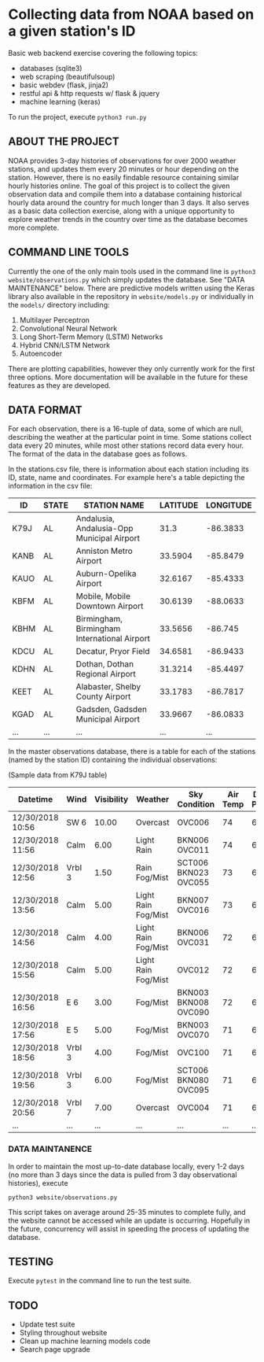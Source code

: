 # Collecting data from NOAA based on a given station's ID

Basic web backend exercise covering the following topics:

* databases (sqlite3)
* web scraping (beautifulsoup)
* basic webdev (flask, jinja2)
* restful api & http requests w/ flask & jquery
* machine learning (keras)

To run the project, execute ```python3 run.py```

## ABOUT THE PROJECT

NOAA provides 3-day histories of observations for over 2000 weather stations, and updates them every 20 minutes or hour depending on the station. However, there is no easily findable resource containing similar hourly histories online. The goal of this project is to collect the given observation data and compile them into a database containing historical hourly data around the country for much longer than 3 days. It also serves as a basic data collection exercise, along with a unique opportunity to explore weather trends in the country over time as the database becomes more complete.

## COMMAND LINE TOOLS

Currently the one of the only main tools used in the command line is ```python3 website/observations.py``` which simply updates the database. See "DATA MAINTENANCE" below.
There are predictive models written using the Keras library also available in the repository in ```website/models.py``` or individually in the ```models/``` directory including:

1. Multilayer Perceptron
2. Convolutional Neural Network
3. Long Short-Term Memory (LSTM) Networks
4. Hybrid CNN/LSTM Network
5. Autoencoder

There are plotting capabilities, however they only currently work for the first three options. More documentation will be available in the future for these features as they are developed.

## DATA FORMAT

For each observation, there is a 16-tuple of data, some of which are null, describing the weather at the particular point in time. Some stations collect data every 20 minutes, while most other stations record data every hour. The format of the data in the database goes as follows.

In the stations.csv file, there is information about each station including its ID, state, name and coordinates. For example here's a table depicting the information in the csv file:

| ID   | STATE | STATION NAME                                | LATITUDE | LONGITUDE |
|------|-------|---------------------------------------------|----------|-----------|
| K79J | AL    | Andalusia, Andalusia-Opp Municipal Airport  | 31.3     | -86.3833  |
| KANB | AL    | Anniston Metro Airport                      | 33.5904  | -85.8479  |
| KAUO | AL    | Auburn-Opelika Airport                      | 32.6167  | -85.4333  |
| KBFM | AL    | Mobile, Mobile Downtown Airport             | 30.6139  | -88.0633  |
| KBHM | AL    | Birmingham, Birmingham International Airport| 33.5656  | -86.745   |
| KDCU | AL    | Decatur, Pryor Field                        | 34.6581  | -86.9433  |
| KDHN | AL    | Dothan, Dothan Regional Airport             | 31.3214  | -85.4497  |
| KEET | AL    | Alabaster, Shelby County Airport            | 33.1783  | -86.7817  |
| KGAD | AL    | Gadsden, Gadsden Municipal Airport          | 33.9667  | -86.0833  |
|...   | ...   | ...                                         | ...      | ...       |

In the master observations database, there is a table for each of the stations (named by the station ID) containing the individual observations:

(Sample data from K79J table)

| Datetime | Wind | Visibility | Weather | Sky Condition | Air Temp | Dew Point | 6HR Max | 6HR Min | Humidity | Wind Chill | Heat Index | Altimeter | Sea Level | 1HR Precip. | 3HR Precip. | 6HR Precip. |
|------------------|--------|-------|---------------------|----------------------|-----|------|-----|-----|-----|----|----|-------|--------|------|------|------|
| 12/30/2018 10:56 | SW 6   | 10.00 | Overcast            | OVC006               | 74  | 69   |     |     | 85% | NA | NA | 30.12 | 1019.7 |      |      |      |
| 12/30/2018 11:56 | Calm   | 6.00  | Light Rain          | BKN006 OVC011        | 74  | 69   | 75  | 67  | 85% | NA | NA | 30.09 | 1018.6 |      |      |      |
| 12/30/2018 12:56 | Vrbl 3 | 1.50  | Rain Fog/Mist       | SCT006 BKN023 OVC055 | 73  | 69   |     |     | 87% | NA | NA | 30.07 | 1018.0 | 0.07 |      |      |
| 12/30/2018 13:56 | Calm   | 5.00  | Light Rain Fog/Mist | BKN007 OVC016        | 73  | 69   |     |     | 87% | NA | NA | 30.07 | 1017.8 | 0.01 |      |      |
| 12/30/2018 14:56 | Calm   | 4.00  | Light Rain Fog/Mist | BKN006 OVC031        | 72  | 68   |     |     | 87% | NA | NA | 30.08 | 1018.2 | 0.16 | 0.24 |      |
| 12/30/2018 15:56 | Calm   | 5.00  | Light Rain Fog/Mist | OVC012               | 72  | 68   |     |     | 87% | NA | NA | 30.09 | 1018.5 |      |      |      |
| 12/30/2018 16:56 | E 6    | 3.00  | Fog/Mist            | BKN003 BKN008 OVC090 | 72  | 68   |     |     | 87% | NA | NA | 30.08 | 1018.1 | 0.03 |      |      |
| 12/30/2018 17:56 | E 5    | 5.00  | Fog/Mist            | BKN003 OVC070        | 71  | 68   | 74  | 71  | 90% | NA | NA | 30.08 | 1018.3 |      |      | 0.27 |
| 12/30/2018 18:56 | Vrbl 3 | 4.00  | Fog/Mist            | OVC100               | 71  | 67   |     |     | 87% | NA | NA | 30.09 | 1018.6 |      |      |      |
| 12/30/2018 19:56 | Vrbl 3 | 6.00  | Fog/Mist            | SCT006 BKN080 OVC095 | 71  | 67   |     |     | 87% | NA | NA | 30.09 | 1018.5 |      |      |      |
| 12/30/2018 20:56 | Vrbl 7 | 7.00  | Overcast            | OVC004               | 71  | 67   |     |     | 87% | NA | NA | 30.09 | 1018.6 |      |      |      |
| ...              | ...    | ...   | ...                 | ...                  | ... | ...  | ... | ... | ... | ...| ...| ...   | ...    | ...  | ...  | ...  |


### DATA MAINTANENCE

In order to maintain the most up-to-date database locally, every 1-2 days (no more than 3 days since the data is pulled from 3 day observational histories), execute

```python3 website/observations.py```

This script takes on average around 25-35 minutes to complete fully, and the website cannot be accessed while an update is occurring.
Hopefully in the future, concurrency will assist in speeding the process of updating the database.

## TESTING

Execute ```pytest``` in the command line to run the test suite.


## TODO

* Update test suite
* Styling throughout website
* Clean up machine learning models code
* Search page upgrade
